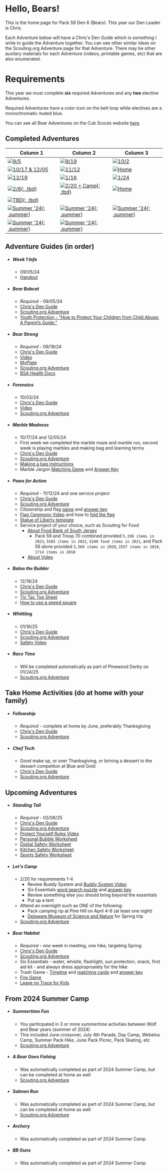 # Hello, Bears!

This is the home page for Pack 59 Den 6 (Bears). This year our Den Leader is Chris.

Each Adventure below will have a Chris's Den Guide which is something I write to guide the Adventure together. You can see other similar ideas on the Scouting.org Adventure page for that Adventure. There may be other auxilary materials for each Adventure (videos, printable games, etc) that are also enumerated.  

# Requirements
This year we must complete **six** required Adventures and any **two** elective Adventures.

Required Adventures have a color icon on the belt loop while electives are a monochromatic muted blue.

You can see all Bear Adventures on the Cub Scouts website [here](https://www.scouting.org/programs/cub-scouts/adventures/bear/).

## Completed Adventures

| Column 1                                                                   | Column 2                                                                     | Column 3                                                              |
|----------------------------------------------------------------------------|------------------------------------------------------------------------------|-----------------------------------------------------------------------|
| [![9/5](img/loops/bear/bobcat.jpg)](#bear-bobcat)                          | [![9/19](img/loops/bear/strong.jpg)](#bear-strong)                           | [![10/2](img/loops/bear/forensics.jpg)](#forensics)                   |
| [![10/17 &amp; 12/05](img/loops/bear/marbles.jpg)](#marble-madness)        | [![11/12](img/loops/bear/paws.jpg)](#paws-for-action)                        | [![Home](img/loops/bear/fellowship.jpg)](#fellowship)                 |
| [![12/19](img/loops/bear/builder.jpg)](#baloo-the-builder)                 | [![1/16](img/loops/bear/whittling.jpg)](#whittling)                          | [![1/24](img/loops/bear/racetime.jpg)](#race-time)                    |
| [![2/6](img/loops/bear/standing.jpg){: .tbd}](#standing-tall)              | [![2/20 + Camp](img/loops/bear/camp.jpg){: .tbd}](#lets-camp)                | [![Home](img/loops/bear/cheftech.jpg)](#chef-tech)                    |
| [![TBD](img/loops/bear/habitat.jpg){: .tbd}](#bear-habitat)                |                                                                              |                                                                       |
| [![Summer '24](img/loops/bear/summertime.jpg){: .summer}](#summertime-fun) | [![Summer '24](img/loops/bear/fishing.jpg){: .summer}](#a-bear-goes-fishing) | [![Summer '24](img/loops/bear/salmonrun.jpg){: .summer}](#salmon-run) |
| [![Summer '24](img/loops/bear/archery.jpg){: .summer}](#archery)           | [![Summer '24](img/loops/bear/bb.jpg){: .summer}](#bb-guns)                  |                                                                       |


## Adventure Guides (in order)
* ##### Week 1 Info
    * 09/05/24
    * [Handout](https://1drv.ms/w/s!Amnwl-PZ2kHpktEhD2xd0Tvm6H30Wg?e=ze2ajC)

* ##### Bear Bobcat
    * _Required_ - 09/05/24
    * [Chris's Den Guide](https://1drv.ms/w/s!Amnwl-PZ2kHpktEbmigFS4uUfMyBVg)
    * [Scouting.org Adventure](https://www.scouting.org/cub-scout-adventures/bobcat-bear/)
    * [Youth Protection - "How to Protect Your Children from Child Abuse: A Parent’s Guide."](https://filestore.scouting.org/filestore/pdf/100-014_WEB.pdf)

* ##### Bear Strong 
    * _Required_ - 09/19/24
    * [Chris's Den Guide](https://1drv.ms/w/s!Amnwl-PZ2kHpktVNgAl12Mx7ZFhgGQ)
    * [Video](https://youtu.be/02E1468SdHg?feature=shared)
    * [MyPlate](https://www.myplate.gov/)
    * [Scouting.org Adventure](https://www.scouting.org/cub-scout-adventures/bear-strong/)
    * [BSA Health Docs](https://www.scouting.org/health-and-safety/ahmr/ )

* ##### Forensics 
    * 10/03/24
    * [Chris's Den Guide](https://1drv.ms/w/s!Amnwl-PZ2kHpktVKaZtuJweV20bM2A?e=sbfghC)
    * [Video](https://1drv.ms/v/s!Amnwl-PZ2kHpktVMS0FHLMqMIzfx3Q)
    * [Scouting.org Adventure](https://www.scouting.org/cub-scout-adventures/forensics/)

* ##### Marble Madness 
    * 10/17/24 and 12/05/24
    * First week we completed the marble maze and marble run, second week is playing marbles and making bag and learning terms
    * [Chris's Den Guide](https://1drv.ms/w/s!Amnwl-PZ2kHpktZYmVIZumfQ-PgtRQ?e=XvhYKc)
    * [Scouting.org Adventure](https://www.scouting.org/cub-scout-adventures/marble-madness/)
    * [Making a bag instructions](https://filestore.scouting.org/filestore/cubscouts/adventure-resources/bear/Bear%20Marble%20Madness%201%20No%20Sew%20Marble%20Bag.pdf)
    * Marble Jargon [Matching Game](https://filestore.scouting.org/filestore/cubscouts/adventure-resources/bear/Bear%20Marble%20Madness%202%20Marble%20Jargon.pdf) and [Answer Key](https://filestore.scouting.org/filestore/cubscouts/adventure-resources/bear/Bear%20Marble%20Madness%202%20Marble%20Jargon%20Key.pdf)

* ##### Paws for Action 
    * _Required_ - 11/12/24 and one service project
    * [Chris's Den Guide](https://1drv.ms/w/s!Amnwl-PZ2kHpkthfBpY0QazIIhf7rw?e=JqOwBP)
    * [Scouting.org Adventure](https://www.scouting.org/cub-scout-adventures/paws-for-action/)
    * Citizenship and flag [game](https://filestore.scouting.org/filestore/cubscouts/adventure-resources/bear/Bear%20Paws%20for%20Action%201%20Citizenship%20Flag%20Trivia.pdf) and [answer key](https://filestore.scouting.org/filestore/cubscouts/adventure-resources/bear/Bear%20Paws%20for%20Action%201%20Citizenship%20Flag%20Trivia%20key.pdf)
    * [Flag Ceremony Video](https://vimeo.com/348611068) and how to [fold the flag](https://scoutlife.org/video-audio/145871/how-to-display-and-fold-the-american-flag/)
    * [Statue of Liberty template](https://filestore.scouting.org/filestore/cubscouts/adventure-resources/bear/Bear%20Paws%20for%20Action%202%20Statue%20of%20Liberty.pdf)
    * Service project of your choice, such as Scouting for Food
        * [About Food Bank of South Jersey](https://foodbanksj.org/our-story/)
            * Pack 59 and Troop 70 combined provided `5,196 items in 2023`, `5585 items in 2022`, `5240 food items in 2021`, and Pack 59 alone provided `5,569 items in 2020`, `2557 items in 2019`, `1714 items in 2018`
        * [About Video](https://www.youtube.com/watch?v=U9ELW6oVAEE) 

* ##### Baloo the Builder 
    * 12/19/24
    * [Chris's Den Guide](https://1drv.ms/w/s!Amnwl-PZ2kHpkt52kf9Ktpu9oGKxEA?e=ZWBKnM)
    * [Scouting.org Adventure](https://www.scouting.org/cub-scout-adventures/baloo-the-builder/)
    * [Tic Tac Toe Sheet](https://filestore.scouting.org/filestore/cubscouts/adventure-resources/bear/Bear%20Baloo%20the%20Builder%205%20Tic-Tac-Toe%20Board.pdf)
    * [How to use a speed square](https://www.youtube.com/watch?v=gNhWpuWvtEA)

* ##### Whittling 
    * 01/16/25
    * [Chris's Den Guide](https://1drv.ms/w/s!Amnwl-PZ2kHpkt50k3bpQvkFgzDq7g?e=IjgNBJ)
    * [Scouting.org Adventure](https://www.scouting.org/cub-scout-adventures/whittling/)
    * [Safety Video](https://vimeo.com/948326811)

* ##### Race Time
    * Will be completed automatically as part of Pinewood Derby on 01/24/25
    * [Scouting.org Adventure](https://www.scouting.org/cub-scout-adventures/race-time-bear/)


## Take Home Activities (do at home with your family)

* ##### Fellowship
    * _Required_ - complete at home by June, preferably Thanksgiving
    * [Chris's Den Guide](https://1drv.ms/w/s!Amnwl-PZ2kHpktEei3lC38Odbcq8Jg?e=nlgIaD) 
    * [Scouting.org Adventure](https://www.scouting.org/cub-scout-adventures/fellowship/)

* ##### Chef Tech 
    * Good make up, or over Thanksgiving, or brining a dessert to the dessert compettion at Blue and Gold
    * [Chris's Den Guide](https://1drv.ms/w/s!Amnwl-PZ2kHpktEkORHCg-kCWCSFqg?e=C7wcml)
    * [Scouting.org Adventure](https://www.scouting.org/cub-scout-adventures/chef-tech/)



## Upcoming Adventures

* ##### Standing Tall
    * _Required_ - 02/06/25
    * [Chris's Den Guide](https://1drv.ms/w/s!Amnwl-PZ2kHpkthdtqkWdjsJYA_mIQ?e=C8jIDT)
    * [Scouting.org Adventure](https://www.scouting.org/cub-scout-adventures/standing-tall/)
    * [Protect Yourself Rules Video](https://vimeo.com/325064786)
    * [Personal Bubble Worksheet](https://filestore.scouting.org/filestore/cubscouts/adventure-resources/bear/Bear%20Standing%20Tall%202%20Personal%20Bubble%20worksheet.pdf)
    * [Digital Safety Worksheet](https://filestore.scouting.org/filestore/cubscouts/adventure-resources/bear/Bear%20Standing%20Tall%203%20Digital%20Safety%20Pledge.pdf)
    * [Kitchen Safety Worksheet](https://filestore.scouting.org/filestore/cubscouts/adventure-resources/bear/Bear%20Standing%20Tall%204%20Kitchen%20Safety.pdf)
    * [Sports Safety Worksheet](https://filestore.scouting.org/filestore/cubscouts/adventure-resources/bear/Bear%20Standing%20Tall%204%20Sport%20Safety%20Gear.pdf)

* ##### Let's Camp
    * 2/20 for requirements 1-4
        * Review Buddy System and [Buddy System Video](https://vimeo.com/498051032)
        * Six Essentials [word search puzzle](https://filestore.scouting.org/filestore/cubscouts/adventure-resources/bear/Bear%20Let%27s%20Camp%202%20Cub%20Scout%20Six%20Essentials%20Word%20Search.pdf) and [answer key](https://filestore.scouting.org/filestore/cubscouts/adventure-resources/bear/Bear%20Let%27s%20Camp%202%20Cub%20Scout%20Six%20Essentials%20Word%20SearchKey.pdf)
        * Review something else you should bring beyond the essentials
        * Put up a tent
    * Attend an overnight such as ONE of the following:
        * Pack camping rip at Pine Hill on April 4-6 (at least one night)
        * [Delaware Museum of Science and Nature](https://delmns.org/) for Spring trip
    * [Scouting.org Adventure](https://www.scouting.org/cub-scout-adventures/lets-camp-bear/)

* ##### Bear Habitat
    * _Required_ - one week in meeting, one hike, targeting Spring
    * [Chris's Den Guide](https://1drv.ms/w/s!Amnwl-PZ2kHpkthbVlxQXZ5rTt6PMw?e=FgvYKh)
    * [Scouting.org Adventure](https://www.scouting.org/cub-scout-adventures/bear-habitat/)
    * Six Essentials - water, whistle, flashlight, sun protection, snack, first aid kit - and always dress approproately for the hike
    * Trash Game - [Timeline](https://filestore.scouting.org/filestore/cubscouts/adventure-resources/bear/Bear%20Habitat%204%20Trash%20Timeline.pdf) and [matching cards](https://filestore.scouting.org/filestore/cubscouts/adventure-resources/bear/Bear%20Habitat%204%20Trash%20Timeline%20Cards.pdf) and [answer key](https://filestore.scouting.org/filestore/cubscouts/adventure-resources/bear/Bear%20Habitat%204%20Trash%20Timeline%20Key.pdf)
    * [Fire Game](https://filestore.scouting.org/filestore/cubscouts/adventure-resources/bear/Bear%20Habitat%206%20Fire%20Danger%20Matching%20Game.pdf)
    * [Leave no Trace for Kids](https://1drv.ms/w/s!Amnwl-PZ2kHpksFYXPPVxRGT2Tu3gw?e=3XYUAh)


## From 2024 Summer Camp

* ##### Summertime Fun 
    * You participated in 3 or more summertime activities between Wolf and Bear years (summer of 2024)
    * This included June crossover, July 4th Parade, Day Camp, Webelos Camp, Summer Pack Hike, June Pack Picnic, Pack Skating, etc
    * [Scouting.org Adventure](https://www.scouting.org/cub-scout-adventures/summertime-fun-bear/)

* ##### A Bear Goes Fishing
    * Was automatically completed as part of 2024 Summer Camp, but can be completed at home as well
    * [Scouting.org Adventure](https://www.scouting.org/cub-scout-adventures/a-bear-goes-fishing/)

* ##### Salmon Run
    * Was automatically completed as part of 2024 Summer Camp, but can be completed at home as well
    * [Scouting.org Adventure](https://www.scouting.org/cub-scout-adventures/salmon-run/)

* ##### Archery
    * Was automatically completed as part of 2024 Summer Camp

* ##### BB Guns
    * Was automatically completed as part of 2024 Summer Camp